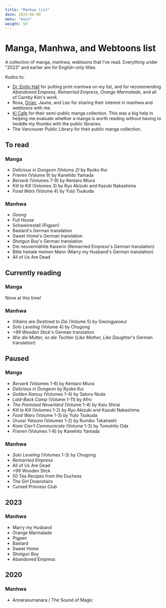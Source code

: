 ```yaml
---
title: "Manhwa list"
date: 2023-06-09
menu: "main"
weight: 50
---
```


# Manga, Manhwa, and Webtoons list

A collection of manga, manhwa, webtoons that I've read. Everything under "2023" and earlier are for English-only titles.

Kudos to:
* [Dr. Emily Hall](https://webtoongenius.com/) for putting print manhwa on my list, and for recommending *Abandoned Empress*, *Remarried Empress*, *Orange Marmalade*, and all of Carnby Kim's work.
* Rosa, [Orian](https://www.twitch.tv/orianhdx), Jaune, and Leo for sharing their interest in manhwa and webtoons with me.
* [Ki Cafe](https://order.ki-tea.com/) for their semi-public manga collection. This was a big help in helping me evaluate whether a manga is worth reading without having to twiddle my thumbs with the public libraries.
* The Vancouver Public Library for their public manga collection. 

## To read

### Manga
* *Delicious in Dungeon (Volume 2)* by Ryoko Kui
* *Frieren* (Volume 9) by Kanehito Yamada
* *Berserk* (Volumes 7-9) by Kentaro Miura
* *Kill la Kill* (Volumes 3) by Ryo Akizuki and Kazuki Nakashima
* *Food Wars* (Volume 4) by Yuto Tsukuda

### Manhwa
* *Goong*
* *Full House*
* Schweinestall (Pigpen)
* Bastard's German translation
* Sweet Home's German translation
* Shotgun Boy's German translation
* Die neuvermählte Kaiserin (Remarried Empress's German translation)
* Bitte heirate meinen Mann (Marry my Husband's German translation)
* All of Us Are Dead

## Currently reading

### Manga
None at this time!

### Manhwa
* *Villains are Destined to Die* (Volume 5) by Gwongyeoeul
* *Solo Leveling* (Volume 4) by Chugong
* *+99 Wooden Stick*'s German translation
* *Wie die Mutter, so die Tochter* (*Like Mother, Like Daughter*'s German translation)

## Paused

### Manga
* *Berserk* (Volumes 1-6) by Kentaro Miura
* *Delicious in Dungeon* by Ryoko Kui
* *Golden Kamuy* (Volumes 1-4) by Satoru Noda
* *Laid-Back Camp* (Volume 1-11) by Afro
* *The Promised Neverland* (Volume 1-4) by Kaiu Shirai
* *Kill la Kill* (Volumes 1-2) by Ryo Akizuki and Kazuki Nakashima
* *Food Wars* (Volume 1-3) by Yuto Tsukuda
* *Urusei Yatsura* (Volumes 1-2) by Rumiko Takahashi
* *Komi Can't Communicate* (Volume 1-3) by Tomohito Oda
* *Frieren* (Volumes 1-8) by Kanehito Yamada

### Manhwa
* *Solo Leveling* (Volumes 1-3) by Chugong
* *Remarried Empress*
* All of Us Are Dead
* +99 Wooden Stick
* 50 Tea Recipes from the Duchess
* The Girl Downstairs
* Cursed Princess Club

## 2023

### Manhwa
* Marry my Husband
* Orange Marmalade
* Pigpen
* Bastard
* Sweet Home
* Shotgun Boy
* Abandoned Empress


## 2020

### Manhwa
* Annarasumanara / The Sound of Magic